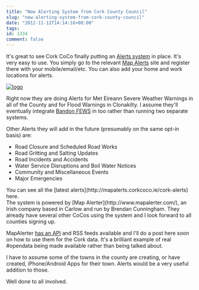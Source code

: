 ```yaml
---
title: "New Alerting System from Cork County Council"
slug: "new-alerting-system-from-cork-county-council"
date: "2012-11-12T14:14:16+00:00"
tags:
id: 1334
comment: false
---
```


It's great to see Cork CoCo finally putting an [Alerts system](http://mapalerts.corkcoco.ie/) in place. It's very easy to use. You simply go to the relevant [Map Alerts](http://mapalerts.corkcoco.ie/) site and register there with your mobile/email/etc. You can also add your home and work locations for alerts.

[![](http://conoroneill.com.s3.amazonaws.com/wp-content/uploads/2012/11/logo.jpg "logo")](http://mapalerts.corkcoco.ie/)

Right now they are doing Alerts for Met Eireann Severe Weather Warnings in all of the County and for Flood Warnings in Clonakilty. I assume they'll eventually integrate [Bandon FEWS](http://bandonfloodwarning.ie/) in too rather than running two separate systems.

Other Alerts they will add in the future (presumably on the same opt-in basis) are:

*   Road Closure and Scheduled Road Works
*   Road Gritting and Salting Updates
*   Road Incidents and Accidents
*   Water Service Disruptions and Boil Water Notices
*   Community and Miscellaneous Events
*   Major Emergencies
<div>You can see all the [latest alerts](http://mapalerts.corkcoco.ie/cork-alerts) here.</div>
The system is powered by [Map Alerter](http://www.mapalerter.com/), an Irish company based in Carlow and run by Brendan Cunningham. They already have several other CoCos using the system and I look forward to all counties signing up.

MapAlerter [has an API](http://api.mapalerter.com/) and RSS feeds available and I'll do a post here soon on how to use them for the Cork data. It's a brilliant example of real #opendata being made available rather than being talked about.

I have to assume some of the towns in the county are creating, or have created, iPhone/Android Apps for their town. Alerts would be a very useful addition to those.

Well done to all involved.
